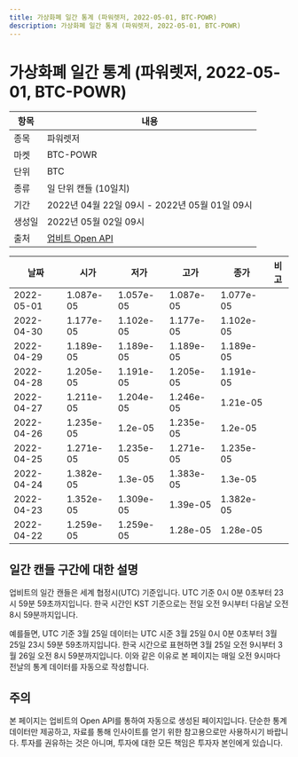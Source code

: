 ```yaml
---
title: 가상화폐 일간 통계 (파워렛저, 2022-05-01, BTC-POWR)
description: 가상화폐 일간 통계 (파워렛저, 2022-05-01, BTC-POWR)
---
```



가상화폐 일간 통계 (파워렛저, 2022-05-01, BTC-POWR)
===

|항목|내용|
|--|--|
|종목|파워렛저|
|마켓|BTC-POWR|
|단위|BTC|
|종류|일 단위 캔들 (10일치)|
|기간|2022년 04월 22일 09시 - 2022년 05월 01일 09시|
|생성일|2022년 05월 02일 09시|
|출처|[업비트 Open API](https://docs.upbit.com)|


|날짜|시가|저가|고가|종가|비고|
|--|--|--|--|--|--|
|2022-05-01|1.087e-05|1.057e-05|1.087e-05|1.077e-05|    |
|2022-04-30|1.177e-05|1.102e-05|1.177e-05|1.102e-05|    |
|2022-04-29|1.189e-05|1.189e-05|1.189e-05|1.189e-05|    |
|2022-04-28|1.205e-05|1.191e-05|1.205e-05|1.191e-05|    |
|2022-04-27|1.211e-05|1.204e-05|1.246e-05|1.21e-05|    |
|2022-04-26|1.235e-05|1.2e-05|1.235e-05|1.2e-05|    |
|2022-04-25|1.271e-05|1.235e-05|1.271e-05|1.235e-05|    |
|2022-04-24|1.382e-05|1.3e-05|1.383e-05|1.3e-05|    |
|2022-04-23|1.352e-05|1.309e-05|1.39e-05|1.382e-05|    |
|2022-04-22|1.259e-05|1.259e-05|1.28e-05|1.28e-05|    |


일간 캔들 구간에 대한 설명
---


업비트의 일간 캔들은 세계 협정시(UTC) 기준입니다. 
UTC 기준 0시 0분 0초부터 23시 59분 59초까지입니다. 
한국 시간인 KST 기준으로는 전일 오전 9시부터 다음날 오전 8시 59분까지입니다. 


예를들면, UTC 기준 3월 25일 데이터는 UTC 시준 3월 25일 0시 0분 0초부터 3월 25일 23시 59분 59초까지입니다. 
한국 시간으로 표현하면 3월 25일 오전 9시부터 3월 26일 오전 8시 59분까지입니다. 
이와 같은 이유로 본 페이지는 매일 오전 9시마다 전날의 통계 데이터를 자동으로 작성합니다. 


주의
---


본 페이지는 업비트의 Open API를 통하여 자동으로 생성된 페이지입니다. 
단순한 통계 데이터만 제공하고, 자료를 통해 인사이트를 얻기 위한 참고용으로만 사용하시기 바랍니다. 
투자를 권유하는 것은 아니며, 투자에 대한 모든 책임은 투자자 본인에게 있습니다. 
